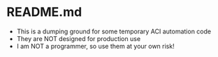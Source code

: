 # README.md
- This is a dumping ground for some temporary ACI automation code
- They are NOT designed for production use
- I am NOT a programmer, so use them at your own risk!
